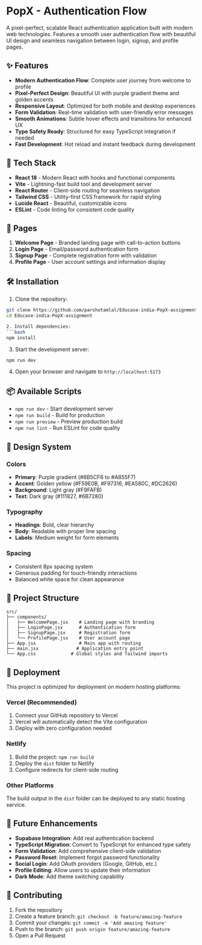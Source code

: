 # PopX - Authentication Flow

A pixel-perfect, scalable React authentication application built with modern web technologies. Features a smooth user authentication flow with beautiful UI design and seamless navigation between login, signup, and profile pages.

## ✨ Features

- **Modern Authentication Flow**: Complete user journey from welcome to profile
- **Pixel-Perfect Design**: Beautiful UI with purple gradient theme and golden accents
- **Responsive Layout**: Optimized for both mobile and desktop experiences
- **Form Validation**: Real-time validation with user-friendly error messages
- **Smooth Animations**: Subtle hover effects and transitions for enhanced UX
- **Type Safety Ready**: Structured for easy TypeScript integration if needed
- **Fast Development**: Hot reload and instant feedback during development

## 🚀 Tech Stack

- **React 18** - Modern React with hooks and functional components
- **Vite** - Lightning-fast build tool and development server
- **React Router** - Client-side routing for seamless navigation
- **Tailwind CSS** - Utility-first CSS framework for rapid styling
- **Lucide React** - Beautiful, customizable icons
- **ESLint** - Code linting for consistent code quality

## 📱 Pages

1. **Welcome Page** - Branded landing page with call-to-action buttons
2. **Login Page** - Email/password authentication form
3. **Signup Page** - Complete registration form with validation
4. **Profile Page** - User account settings and information display

## 🛠️ Installation

1. Clone the repository:
```bash
git clone https://github.com/parshotamlal/Educase-india-PopX-assignment
cd Educase-india-PopX-assignment

2. Install dependencies:
```bash
npm install
```

3. Start the development server:
```bash
npm run dev
```

4. Open your browser and navigate to `http://localhost:5173`

## 📦 Available Scripts

- `npm run dev` - Start development server
- `npm run build` - Build for production
- `npm run preview` - Preview production build
- `npm run lint` - Run ESLint for code quality

## 🎨 Design System

### Colors
- **Primary**: Purple gradient (#8B5CF6 to #A855F7)
- **Accent**: Golden yellow (#F59E0B, #F97316, #EA580C, #DC2626)
- **Background**: Light gray (#F9FAFB)
- **Text**: Dark gray (#111827, #6B7280)

### Typography
- **Headings**: Bold, clear hierarchy
- **Body**: Readable with proper line spacing
- **Labels**: Medium weight for form elements

### Spacing
- Consistent 8px spacing system
- Generous padding for touch-friendly interactions
- Balanced white space for clean appearance

## 🔧 Project Structure

```
src/
├── components/
│   ├── WelcomePage.jsx    # Landing page with branding
│   ├── LoginPage.jsx      # Authentication form
│   ├── SignupPage.jsx     # Registration form
│   └── ProfilePage.jsx    # User account page
├── App.jsx                # Main app with routing
├── main.jsx              # Application entry point
└── App.css             # Global styles and Tailwind imports
```

## 🚀 Deployment

This project is optimized for deployment on modern hosting platforms:

### Vercel (Recommended)
1. Connect your GitHub repository to Vercel
2. Vercel will automatically detect the Vite configuration
3. Deploy with zero configuration needed

### Netlify
1. Build the project: `npm run build`
2. Deploy the `dist` folder to Netlify
3. Configure redirects for client-side routing

### Other Platforms
The build output in the `dist` folder can be deployed to any static hosting service.

## 🔮 Future Enhancements

- **Supabase Integration**: Add real authentication backend
- **TypeScript Migration**: Convert to TypeScript for enhanced type safety
- **Form Validation**: Add comprehensive client-side validation
- **Password Reset**: Implement forgot password functionality
- **Social Login**: Add OAuth providers (Google, GitHub, etc.)
- **Profile Editing**: Allow users to update their information
- **Dark Mode**: Add theme switching capability

## 🤝 Contributing

1. Fork the repository
2. Create a feature branch: `git checkout -b feature/amazing-feature`
3. Commit your changes: `git commit -m 'Add amazing feature'`
4. Push to the branch: `git push origin feature/amazing-feature`
5. Open a Pull Request

 
